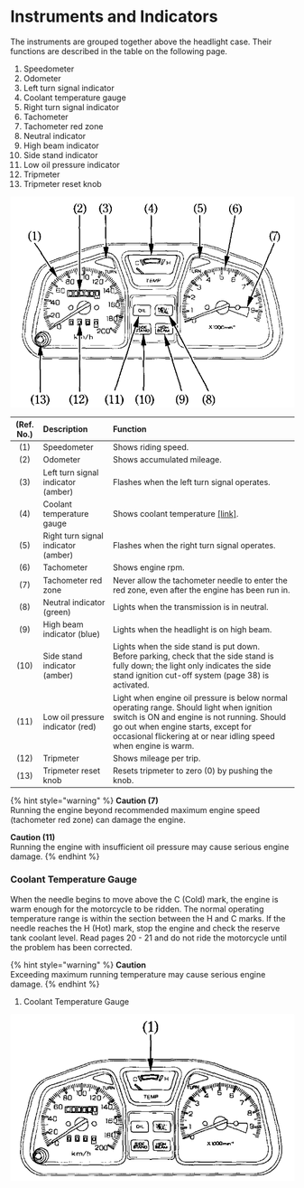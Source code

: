 # Instruments and Indicators

The instruments are grouped together above the headlight case. Their functions are described in the table on the following page.

1. Speedometer
2. Odometer
3. Left turn signal indicator
4. Coolant temperature gauge
5. Right turn signal indicator
6. Tachometer
7. Tachometer red zone
8. Neutral indicator
9. High beam indicator
10. Side stand indicator
11. Low oil pressure indicator
12. Tripmeter
13. Tripmeter reset knob

![](../../.gitbook/assets/owners-004.png)

| (Ref. No.) | Description | Function |
| :--: | :--- | :--- |
| (1) | Speedometer | Shows riding speed. |
| (2) | Odometer | Shows accumulated mileage. |
| (3) | Left turn signal indicator (amber) | Flashes when the left turn signal operates. |
| (4) | Coolant temperature gauge | Shows coolant temperature <a href="https://xl400v.gitbook.io/honda-transalp/owners/02/01#coolant-temperature-gauge">[link]</a>. |
| (5) | Right turn signal indicator (amber) | Flashes when the right turn signal operates. | 
| (6) | Tachometer | Shows engine rpm. |
| (7) | Tachometer red zone | Never allow the tachometer needle to enter the red zone, even after the engine has been run in. |
| (8) | Neutral indicator (green) | Lights when the transmission is in neutral. |
| (9) | High beam indicator (blue) | Lights when the headlight is on high beam. |
| (10) | Side stand indicator (amber) | Lights when the side stand is put down.<br />Before parking, check that the side stand is fully down; the light only indicates the side stand ignition cut-off system (page 38) is activated. |
| (11) | Low oil pressure indicator (red) | Light when engine oil pressure is below normal operating range. Should light when ignition switch is ON and engine is not running. Should go out when engine starts, except for occasional flickering at or near idling speed when engine is warm. |
| (12) | Tripmeter | Shows mileage per trip. |
| (13) | Tripmeter reset knob | Resets tripmeter to zero (0) by pushing the knob. |
{% hint style="warning" %}
**Caution \(7\)**  
Running the engine beyond recommended maximum engine speed \(tachometer red zone\) can damage the engine.

**Caution \(11\)**  
Running the engine with insufficient oil pressure may cause serious engine damage.
{% endhint %}

### Coolant Temperature Gauge

When the needle begins to move above the C \(Cold\) mark, the engine is warm enough for the motorcycle to be ridden. The normal operating temperature range is within the section between the H and C marks. If the needle reaches the H \(Hot\) mark, stop the engine and check the reserve tank coolant level. Read pages 20 - 21 and do not ride the motorcycle until the problem has been corrected.

{% hint style="warning" %}
**Caution**  
Exceeding maximum running temperature may cause serious engine damage.
{% endhint %}

1. Coolant Temperature Gauge

![](../../.gitbook/assets/owners-005.png)
